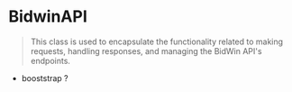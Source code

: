 # BidwinAPI

>  This class is used to encapsulate the functionality related to making requests, handling responses, and managing the BidWin API's endpoints.

* booststrap ?